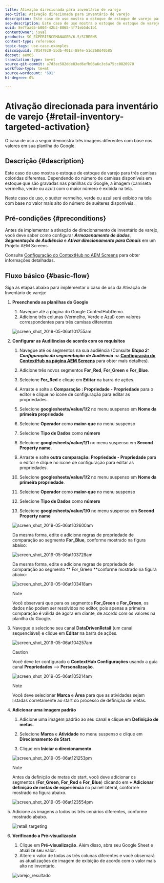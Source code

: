 ```yaml
---
title: Ativação direcionada para inventário de varejo
seo-title: Ativação direcionada para inventário de varejo
description: Este caso de uso mostra o estoque de estoque de varejo para três camisas coloridas diferentes. Dependendo do número de camisas disponíveis em estoque que são gravadas nas planilhas do Google, a imagem (camiseta vermelha, verde ou azul) com o maior número é exibida na tela.
seo-description: Este caso de uso mostra o estoque de estoque de varejo para três camisas coloridas diferentes. Dependendo do número de camisas disponíveis em estoque que são gravadas nas planilhas do Google, a imagem (camiseta vermelha, verde ou azul) com o maior número é exibida na tela.
uuid: 8e7faa65-b004-42b3-8865-4f71eb5dc1b1
contentOwner: jsyal
products: SG_EXPERIENCEMANAGER/6.5/SCREENS
content-type: reference
topic-tags: use-case-examples
discoiquuid: 70147920-5bdb-401c-884e-51d268d40585
docset: aem65
translation-type: tm+mt
source-git-commit: a7d3ec582dde83ed6efb08a6c3c6a75cc0820970
workflow-type: tm+mt
source-wordcount: '691'
ht-degree: 0%

---
```



# Ativação direcionada para inventário de varejo {#retail-inventory-targeted-activation}

O caso de uso a seguir demonstra três imagens diferentes com base nos valores em sua planilha do Google.

## Descrição {#description}

Este caso de uso mostra o estoque de estoque de varejo para três camisas coloridas diferentes. Dependendo do número de camisas disponíveis em estoque que são gravadas nas planilhas do Google, a imagem (camiseta vermelha, verde ou azul) com o maior número é exibida na tela.

Neste caso de uso, o suéter vermelho, verde ou azul será exibido na tela com base no valor mais alto do número de suéteres disponíveis.

## Pré-condições {#preconditions}

Antes de implementar a ativação de direcionamento de inventário de varejo, você deve saber como configurar ***Armazenamento de dados***, ***Segmentação de Audiência*** e ***Ativar direcionamento para Canais*** em um Projeto AEM Screens.

Consulte [Configuração do ContextHub no AEM Screens](configuring-context-hub.md) para obter informações detalhadas.

## Fluxo básico {#basic-flow}

Siga as etapas abaixo para implementar o caso de uso da Ativação de Inventário de varejo:

1. **Preenchendo as planilhas do Google**

   1. Navegue até a página do Google ContextHubDemo.
   1. Adicione três colunas (Vermelho, Verde e Azul) com valores correspondentes para três camisas diferentes.

   ![screen_shot_2019-05-06at101755am](assets/screen_shot_2019-05-06at101755am.png)

1. **Configurar as Audiências de acordo com os requisitos**

   1. Navegue até os segmentos na sua audiência (Consulte ***Etapa 2: Configuração da segmentação de Audiência*** na **[Configuração do ContextHub na página AEM Screens](configuring-context-hub.md)** para obter mais detalhes).

   1. Adicione três novos segmentos **For_Red**, **For_Green** e **For_Blue**.

   1. Selecione **For_Red** e clique em **Editar** na barra de ações.

   1. Arraste e solte a **Comparação : Propriedade - Propriedade** para o editor e clique no ícone de configuração para editar as propriedades.
   1. Selecione **googlesheets/value/1/2** no menu suspenso em **Nome da primeira propriedade**

   1. Selecione **Operador** como **maior-que** no menu suspenso

   1. Selecione **Tipo de Dados** como **número**

   1. Selecione **googlesheets/value/1/1** no menu suspenso em **Second Property name**.

   1. Arraste e solte **outra comparação: Propriedade - Propriedade** para o editor e clique no ícone de configuração para editar as propriedades.
   1. Selecione **googlesheets/value/1/2** no menu suspenso em **Nome da primeira propriedade**.

   1. Selecione **Operador** como **maior-que** no menu suspenso

   1. Selecione **Tipo de Dados** como **número**

   1. Selecione **googlesheets/value/1/0** no menu suspenso em **Second Property name**

   ![screen_shot_2019-05-06at102600am](assets/screen_shot_2019-05-06at102600am.png)

   Da mesma forma, edite e adicione regras de propriedade de comparação ao segmento **For_Blue**, conforme mostrado na figura abaixo:

   ![screen_shot_2019-05-06at103728am](assets/screen_shot_2019-05-06at103728am.png)

   Da mesma forma, edite e adicione regras de propriedade de comparação ao segmento ** For_Green **conforme mostrado na figura abaixo:

   ![screen_shot_2019-05-06at103418am](assets/screen_shot_2019-05-06at103418am.png)

   >[!NOTE]
   >
   >Você observará que para os segmentos **For_Green** e **For_Green**, os dados não podem ser resolvidos no editor, pois apenas a primeira comparação é válida de agora em diante, de acordo com os valores na planilha do Google.

1. Navegue e selecione seu canal **DataDrivenRetail** (um canal sequenciável) e clique em **Editar** na barra de ações.

   ![screen_shot_2019-05-06at104257am](assets/screen_shot_2019-05-06at104257am.png)

   >[!CAUTION]
   >
   >Você deve ter configurado o **ContextHub** **Configurações** usando a guia canal **Propriedades** —> **Personalização**.

   ![screen_shot_2019-05-06at105214am](assets/screen_shot_2019-05-06at105214am.png)

   >[!NOTE]
   Você deve selecionar **Marca** e **Área** para que as atividades sejam listadas corretamente ao start do processo de definição de metas.

1. **Adicionar uma imagem padrão**

   1. Adicione uma imagem padrão ao seu canal e clique em **Definição de metas**.
   1. Selecione **Marca** e **Atividade** no menu suspenso e clique em **Direcionamento de Start**.

   1. Clique em **Iniciar o direcionamento**.

   ![screen_shot_2019-05-06at121253pm](assets/screen_shot_2019-05-06at121253pm.png)

   >[!NOTE]
   Antes da definição de metas do start, você deve adicionar os segmentos (**For_Green**, **For_Red** e **For_Blue**) clicando em **+ Adicionar definição de metas de experiência** no painel lateral, conforme mostrado na figura abaixo.

   ![screen_shot_2019-05-06at123554pm](assets/screen_shot_2019-05-06at123554pm.png)

1. Adicione as imagens a todos os três cenários diferentes, conforme mostrado abaixo.

   ![retail_targeting](assets/retail_targeting.gif)

1. **Verificando a Pré-visualização**

   1. Clique em **Pré-visualização.** Além disso, abra seu Google Sheet e atualize seu valor.
   1. Altere o valor de todas as três colunas diferentes e você observará as atualizações de imagem de exibição de acordo com o valor mais alto no inventário.

   ![varejo_resultado](assets/retail_result.gif)

